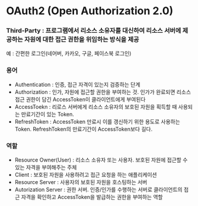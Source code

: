 # OAuth2 (Open Authorization 2.0)

### Third-Party : 프로그램에서 리소스 소유자를 대신하여 리소스 서버에 제공하는 자원에 대한 접근 권한을 위임하는 방식을 제공

예 : 간편한 로그인(네어버, 카카오, 구글, 페이스북 로그인)


### 용어
-  Authentication : 인증, 접근 자격이 있는지 검증하는 단계
-  Authorization : 인가, 자원에 접근할 권한을 부여하는 것. 인가가 완료되면 리소스 접근 권한이 담긴 AccessToken이 클라이언트에게 부여된다
-  AccessToekn : 리로스 서버에게 리소스 소유자의 보호된 자원을 획득할 때 사용되는 만료기간이 있는 Token.
-  RefreshToken : AccessToken 만료시 이를 갱신하기 위한 용도로 사용하는 Token. RefreshToken의 만료기간이 AccessToken보다 길다.

### 역할
- Resource Owner(User) : 리소스 소유자 또는 사용자. 보호된 자원에 접근할 수 있는 자격을 부여해주는 주체
- Client : 보호된 자원을 사용하려고 접근 요청을 하는 애플리케이션
- Resource Server : 사용자의 보호된 자원을 호스팅하는 서버
- Autorization Server : 권한 서버. 인증/인가를 수행하는 서버로 클라이언트의 접근 자격을 확인하고  AccessToken을 발급하는 권한을 부여하는 역할
